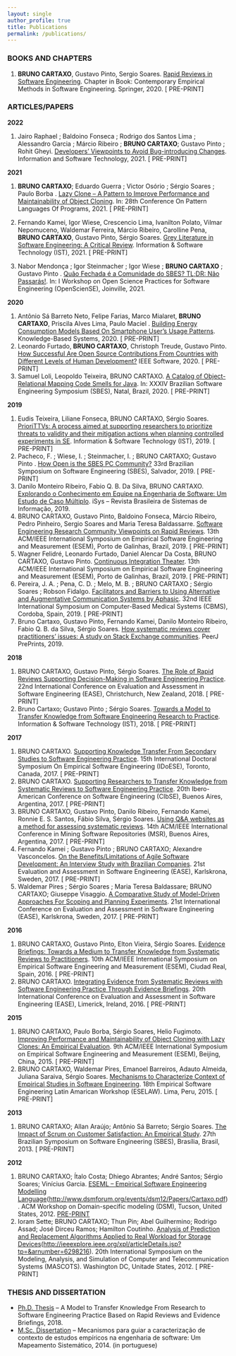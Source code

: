 ```yaml
---
layout: single
author_profile: true
title: Publications
permalink: /publications/
---
```


### BOOKS AND CHAPTERS
1. **BRUNO CARTAXO**, Gustavo Pinto, Sergio Soares. <a href="https://doi.org/10.1007/978-3-030-32489-6_13" target="_blank">Rapid Reviews in Software Engineering</a>. Chapter in Book: Contemporary Empirical Methods in Software Engineering. Springer, 2020. [<i class="fa fa-fw fa-file-pdf" aria-hidden="true"></i> PRE-PRINT]

### ARTICLES/PAPERS

**2022**
1. Jairo Raphael ; Baldoino Fonseca ; Rodrigo dos Santos Lima ; Alessandro Garcia ; Márcio Ribeiro ; **BRUNO CARTAXO**; Gustavo Pinto ; Rohit Gheyi. <a href="https://doi.org/10.1016/j.infsof.2021.106766" target="_blank">Developers’ Viewpoints to Avoid Bug-introducing Changes</a>. Information and Software Technology, 2021. [<i class="fa fa-fw fa-file-pdf" aria-hidden="true"></i> PRE-PRINT]

**2021**
1. **BRUNO CARTAXO**; Eduardo Guerra ; Victor Osório ; Sérgio Soares ; Paulo Borba . <a href="https://www.hillside.net/plop/2021/index.php?nav=program" target="_blank">Lazy Clone – A Pattern to Improve Performance and Maintainability of Object Cloning</a>. In: 28th Conference On Pattern Languages Of Programs, 2021. [<i class="fa fa-fw fa-file-pdf" aria-hidden="true"></i> PRE-PRINT]

2. Fernando Kamei, Igor Wiese, Crescencio Lima, Ivanilton Polato, Vilmar Nepomuceno, Waldemar Ferreira, Márcio Ribeiro, Carolline Pena, **BRUNO CARTAXO**, Gustavo Pinto, Sérgio Soares. <a href="https://doi.org/10.1016/j.infsof.2021.106609" target="_blank">Grey Literature in Software Engineering: A Critical Review</a>. Information & Software Technology (IST), 2021. [<i class="fa fa-fw fa-file-pdf" aria-hidden="true"></i> PRE-PRINT]
3. Nabor Mendonça ; Igor Steinmacher ; Igor Wiese ; **BRUNO CARTAXO** ; Gustavo Pinto . <a href="https://doi.org/10.5753/opensciense.2021.17139" target="_blank">Quão Fechada é a Comunidade do SBES? TL;DR: Não Passarás!</a>. In: I Workshop on Open Science Practices for Software Engineering (OpenScienSE), Joinville, 2021.

**2020**
1. Antônio Sá Barreto Neto, Felipe Farias, Marco Mialaret, **BRUNO CARTAXO**, Priscila Alves Lima, Paulo Maciel . <a href="https://doi.org/10.1016/j.knosys.2020.106680" target="_blank">Building Energy Consumption Models Based On Smartphone User’s Usage Patterns</a>. Knowledge-Based Systems, 2020. [<i class="fa fa-fw fa-file-pdf" aria-hidden="true"></i> PRE-PRINT]
2. Leonardo Furtado, **BRUNO CARTAXO**, Christoph Treude, Gustavo Pinto. <a href="" target="_blank">How Successful Are Open Source Contributions From Countries with Different Levels of Human Development?<a/> IEEE Software, 2020. [<i class="fa fa-fw fa-file-pdf" aria-hidden="true"></i> PRE-PRINT]
3. Samuel Loli, Leopoldo Teixeira, BRUNO CARTAXO. <a href="" target="_blank">A Catalog of Object-Relational Mapping Code Smells for Java</a>. In: XXXIV Brazilian Software Engineering Symposium (SBES), Natal, Brazil, 2020. [<i class="fa fa-fw fa-file-pdf" aria-hidden="true"></i> PRE-PRINT]

**2019**
1. Eudis Teixeira, Liliane Fonseca, BRUNO CARTAXO, Sérgio Soares. <a href="" target="_blank">PrioriTTVs: A process aimed at supporting researchers to prioritize threats to validity and their mitigation actions when planning controlled experiments in SE<a/>. Information & Software Technology (IST), 2019. [<i class="fa fa-fw fa-file-pdf" aria-hidden="true"></i> PRE-PRINT]
2. Pacheco, F. ; Wiese, I. ; Steinmacher, I. ; BRUNO CARTAXO; Gustavo Pinto . <a href="" target="_blank">How Open is the SBES PC Community?</a> 33rd Brazilian Symposium on Software Engineering (SBES), Salvador, 2019. [<i class="fa fa-fw fa-file-pdf" aria-hidden="true"></i> PRE-PRINT]
3. Danilo Monteiro Ribeiro, Fabio Q. B. Da Silva, BRUNO CARTAXO. <a href="" target="_blank">Explorando o Conhecimento em Equipe na Engenharia de Software: Um Estudo de Caso Múltiplo</a>. iSys – Revista Brasileira de Sistemas de Informação, 2019.
4. BRUNO CARTAXO, Gustavo Pinto, Baldoino Fonseca, Márcio Ribeiro, Pedro Pinheiro, Sergio Soares and Maria Teresa Baldassarre. <a href="" target="_blank">Software Engineering Research Community Viewpoints on Rapid Reviews</a>. 13th ACM/IEEE International Symposium on Empirical Software Engineering and Measurement (ESEM), Porto de Galinhas, Brazil, 2019. [<i class="fa fa-fw fa-file-pdf" aria-hidden="true"></i> PRE-PRINT]
5. Wagner Felidré, Leonardo Furtado, Daniel Alencar Da Costa, BRUNO CARTAXO, Gustavo Pinto. <a href="" target="_blank">Continuous Integration Theater</a>. 13th ACM/IEEE International Symposium on Empirical Software Engineering and Measurement (ESEM), Porto de Galinhas, Brazil, 2019. [<i class="fa fa-fw fa-file-pdf" aria-hidden="true"></i> PRE-PRINT]
6. Pereira, J. A. ; Pena, C. D. ; Melo, M. B. ; BRUNO CARTAXO ; Sérgio Soares ; Robson Fidalgo. <a href="" target="_blank">Facilitators and Barriers to Using Alternative and Augmentative Communication Systems by Aphasic</a>. 32nd IEEE International Symposium on Computer-Based Medical Systems (CBMS), Cordoba, Spain, 2019. [<i class="fa fa-fw fa-file-pdf" aria-hidden="true"></i> PRE-PRINT]
7. Bruno Cartaxo, Gustavo Pinto, Fernando Kamei, Danilo Monteiro Ribeiro, Fabio Q. B. da Silva, Sérgio Soares. <a href="" target="_blank">How systematic reviews cover practitioners’ issues: A study on Stack Exchange communities</a>. PeerJ PrePrints, 2019.

**2018**
1. BRUNO CARTAXO, Gustavo Pinto, Sérgio Soares. <a href="" target="_blank">The Role of Rapid Reviews Supporting Decision-Making in Software Engineering Practice</a>. 22nd International Conference on Evaluation and Assessment in Software Engineering (EASE), Christchurch, New Zealand, 2018. [<i class="fa fa-fw fa-file-pdf" aria-hidden="true"></i> PRE-PRINT]
2. Bruno Cartaxo; Gustavo Pinto ; Sérgio Soares. <a href="" target="_blank">Towards a Model to Transfer Knowledge from Software Engineering Research to Practice</a>. Information & Software Technology (IST), 2018. [<i class="fa fa-fw fa-file-pdf" aria-hidden="true"></i> PRE-PRINT]

**2017**
1. BRUNO CARTAXO. <a href="" target="_blank">Supporting Knowledge Transfer From Secondary Studies to Software Engineering Practice</a>. 15th International Doctoral Symposium On Empirical Software Engineering (IDoESE), Toronto, Canada, 2017. [<i class="fa fa-fw fa-file-pdf" aria-hidden="true"></i> PRE-PRINT]
2. BRUNO CARTAXO. <a href="" target="_blank">Supporting Researchers to Transfer Knowledge from Systematic Reviews to Software Engineering Practice</a>. 20th Ibero-American Conference on Software Engineering (CIbSE), Buenos Aires, Argentina, 2017. [<i class="fa fa-fw fa-file-pdf" aria-hidden="true"></i> PRE-PRINT]
3. BRUNO CARTAXO, Gustavo Pinto, Danilo Ribeiro, Fernando Kamei, Ronnie E. S. Santos, Fábio Silva, Sérgio Soares. <a href="" target="_blank">Using Q&A websites as a method for assessing systematic reviews</a>. 14th ACM/IEEE International Conference in Mining Software Repositories (MSR), Buenos Aires, Argentina, 2017. [<i class="fa fa-fw fa-file-pdf" aria-hidden="true"></i> PRE-PRINT]
4. Fernando Kamei ; Gustavo Pinto ; BRUNO CARTAXO; Alexandre Vasconcelos. <a href="" target="_blank">On the Benefits/Limitations of Agile Software Development: An Interview Study with Brazilian Companies</a>. 21st Evaluation and Assessment in Software Engineering (EASE), Karlskrona, Sweden, 2017. [<i class="fa fa-fw fa-file-pdf" aria-hidden="true"></i> PRE-PRINT]
5. Waldemar Pires ; Sérgio Soares ; Maria Teresa Baldassare; BRUNO CARTAXO; Giuseppe Visaggio. <a href="" target="_blank">A Comparative Study of Model-Driven Approaches For Scoping and Planning Experiments</a>. 21st International Conference on Evaluation and Assessment in Software Engineering (EASE), Karlskrona, Sweden, 2017. [<i class="fa fa-fw fa-file-pdf" aria-hidden="true"></i> PRE-PRINT]

**2016**
1. BRUNO CARTAXO, Gustavo Pinto, Elton Vieira, Sérgio Soares. <a href="" target="_blank">Evidence Briefings: Towards a Medium to Transfer Knowledge from Systematic Reviews to Practitioners</a>. 10th ACM/IEEE International Symposium on Empirical Software Engineering and Measurement (ESEM), Ciudad Real, Spain, 2016. [<i class="fa fa-fw fa-file-pdf" aria-hidden="true"></i> PRE-PRINT]
2. BRUNO CARTAXO. <a href="" target="_blank">Integrating Evidence from Systematic Reviews with Software Engineering Practice Through Evidence Briefings</a>. 20th International Conference on Evaluation and Assessment in Software Engineering (EASE), Limerick, Ireland, 2016. [<i class="fa fa-fw fa-file-pdf" aria-hidden="true"></i> PRE-PRINT]

**2015**
1. BRUNO CARTAXO, Paulo Borba, Sérgio Soares, Helio Fugimoto. <a href="" target="_blank">Improving Performance and Maintainability of Object Cloning with Lazy Clones: An Empirical Evaluation</a>. 9th ACM/IEEE International Symposium on Empirical Software Engineering and Measurement (ESEM), Beijing, China, 2015. [<i class="fa fa-fw fa-file-pdf" aria-hidden="true"></i> PRE-PRINT]
2. BRUNO CARTAXO, Waldemar Pires, Emanoel Barreiros, Adauto Almeida, Juliana Saraiva, Sérgio Soares. <a href="" target="_blank">Mechanisms to Characterize Context of Empirical Studies in Software Engineering</a>. 18th Empirical Software Engineering Latin Amarican Workshop (ESELAW). Lima, Peru, 2015. [<i class="fa fa-fw fa-file-pdf" aria-hidden="true"></i> PRE-PRINT]

**2013**
1. BRUNO CARTAXO; Allan Araújo; Antônio Sá Barreto; Sérgio Soares. <a href="" target="_blank">The Impact of Scrum on Customer Satisfaction: An Empirical Study</a>. 27th Brazilian Symposium on Software Engineering (SBES), Brasília, Brasil, 2013. [<i class="fa fa-fw fa-file-pdf" aria-hidden="true"></i> PRE-PRINT]

**2012**
1. BRUNO CARTAXO; Ítalo Costa; Dhiego Abrantes; André Santos; Sérgio Soares; Vinícius Garcia. <a href="" target="_blank">ESEML – Empirical Software Engineering Modelling Language</a>(http://www.dsmforum.org/events/dsm12/Papers/Cartaxo.pdf). ACM Workshop on Domain-specific modeling (DSM), Tucson, United States, 2012. [<i class="fa fa-fw fa-file-pdf" aria-hidden="true"></i> PRE-PRINT](https://www.researchgate.net/profile/Vinicius-Garcia/publication/236816226_ESEML_-_Empirical_Software_Engineering_Modeling_Language/links/004635193d23846955000000/ESEML-Empirical-Software-Engineering-Modeling-Language.pdf)
2. Ioram Sette; BRUNO CARTAXO; Thun Pin; Abel Guilhermino; Rodrigo Assad; José Dirceu Ramos; Hamilton Coutinho. <a href="" target="_blank">Analysis of Prediction and Replacement Algorithms Applied to Real Workload for Storage Devices</a>(http://ieeexplore.ieee.org/xpl/articleDetails.jsp?tp=&arnumber=6298216). 20th International Symposium on the Modeling, Analysis, and Simulation of Computer and Telecommunication Systems (MASCOTS). Washington DC, Unitade States, 2012. [<i class="fa fa-fw fa-file-pdf" aria-hidden="true"></i> PRE-PRINT]

### THESIS AND DISSERTATION

- [Ph.D. Thesis]() – A Model to Transfer Knowledge From Research to Software Engineering Practice Based on Rapid Reviews and Evidence Briefings, 2018.
- [M.Sc. Dissertation]() – Mecanismos para guiar a caracterização de contexto de estudos empíricos na engenharia de software: Um Mapeamento Sistemático, 2014. (in portuguese)
